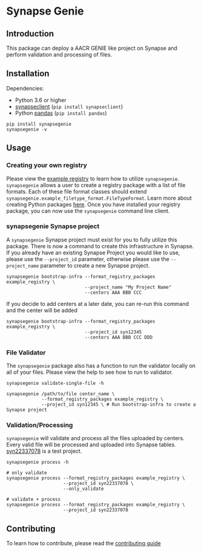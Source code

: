 # Synapse Genie

## Introduction

This package can deploy a AACR GENIE like project on Synapse and perform validation and processing of files.

## Installation

Dependencies:
- Python 3.6 or higher
- [synapseclient](http://python-docs.synapse.org) (`pip install synapseclient`)
- Python [pandas](http://pandas.pydata.org) (`pip install pandas`)

```
pip install synapsegenie
synapsegenie -v
```

## Usage

### Creating your own registry
Please view the [example registry](example_registry) to learn how to utilize `synapsegenie`.  `synapsegenie` allows a user to create a registry package with a list of file formats.  Each of these file format classes should extend `synapsegenie.example_filetype_format.FileTypeFormat`.  Learn more about creating Python packages [here](https://packaging.python.org/tutorials/packaging-projects/).  Once you have installed your registry package, you can now use the `synapsegenie` command line client.

### synapsegenie Synapse project
A `synapsegenie` Synapse project must exist for you to fully utilize this package.  There is now a command to create this infrastructure in Synapse.  If you already have an existing Synapse Project you would like to use, please use the `--project_id` parameter, otherwise please use the `--project_name` parameter to create a new Synapse project.

```
synapsegenie bootstrap-infra --format_registry_packages example_registry \
                             --project_name "My Project Name"
                             --centers AAA BBB CCC
```

If you decide to add centers at a later date, you can re-run this command and the center will be added

```
synapsegenie bootstrap-infra --format_registry_packages example_registry \
                             --project_id syn12345
                             --centers AAA BBB CCC DDD
```

### File Validator
The `synapsegenie` package also has a function to run the validator locally on all of your files. Please view the help to see how to run to validator.

```
synapsegenie validate-single-file -h

synapsegenie /path/to/file center_name \
             --format_registry_packages example_registry \
             --project_id syn12345 \ # Run bootstrap-infra to create a Synapse project
```

### Validation/Processing
`synapsegenie` will validate and process all the files uploaded by centers.  Every valid file will be processed and uploaded into Synapse tables. [syn22337078](https://www.synapse.org/#!Synapse:syn22337078) is a test project.

```
synapsegenie process -h

# only validate
synapsegenie process --format_registry_packages example_registry \
                     --project_id syn22337078 \
                     --only_validate

# validate + process
synapsegenie process --format_registry_packages example_registry \
                     --project_id syn22337078
```

## Contributing

To learn how to contribute, please read the [contributing guide](CONTRIBUTING.md)
